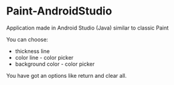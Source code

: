 # Paint-AndroidStudio
Application made in Android Studio (Java) similar to classic Paint

You can choose:
 - thickness line
 - color line - color picker
 - background color - color picker
 
 You have got an options like return and clear all.

